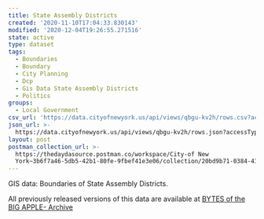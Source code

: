 ```yaml
---
title: State Assembly Districts
created: '2020-11-10T17:04:33.830143'
modified: '2020-12-04T19:26:55.271516'
state: active
type: dataset
tags:
  - Boundaries
  - Boundary
  - City Planning
  - Dcp
  - Gis Data State Assembly Districts
  - Politics
groups:
  - Local Government
csv_url: 'https://data.cityofnewyork.us/api/views/qbgu-kv2h/rows.csv?accessType=DOWNLOAD'
json_url: >-
  https://data.cityofnewyork.us/api/views/qbgu-kv2h/rows.json?accessType=DOWNLOAD
layout: post
postman_collection_url: >-
  https://thedaydasource.postman.co/workspace/City-of New
  York~3b6f7a46-5db5-42b1-80fe-9fbef41e3e06/collection/20bd9b71-0384-41b4-8d99-bcdb4a86355a
---
```

GIS data: Boundaries of State Assembly Districts.

All previously released versions of this data are available at <a href="https://www1.nyc.gov/site/planning/data-maps/open-data/bytes-archive.page?sorts[year]=0">BYTES of the BIG APPLE- Archive</a>
